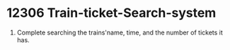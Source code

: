 # 12306 Train-ticket-Search-system

1. Complete searching the trains'name, time, and the number of tickets it has.
